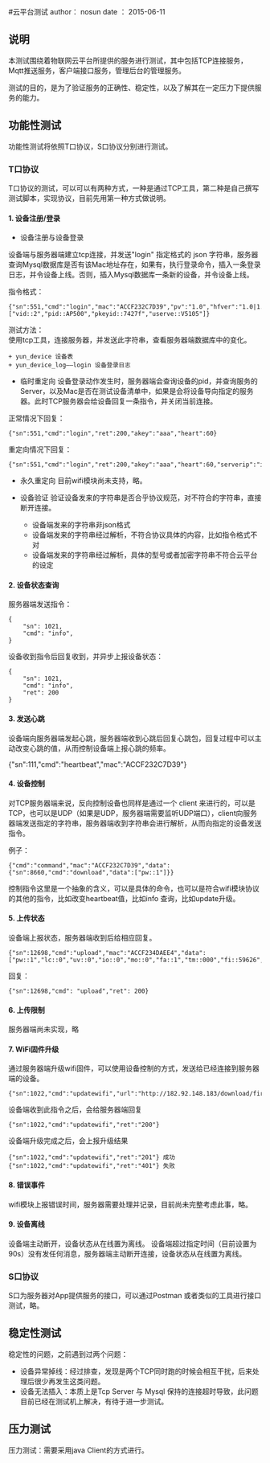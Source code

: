 #云平台测试
	author： nosun
	date  ： 2015-06-11

## 说明

本测试围绕着物联网云平台所提供的服务进行测试，其中包括TCP连接服务，Mqtt推送服务，客户端接口服务，管理后台的管理服务。

测试的目的，是为了验证服务的正确性、稳定性，以及了解其在一定压力下提供服务的能力。

## 功能性测试

功能性测试将依照T口协议，S口协议分别进行测试。

### T口协议

T口协议的测试，可以可以有两种方式，一种是通过TCP工具，第二种是自己撰写测试脚本，实现协议，目前先用第一种方式做说明。

#### 1. 设备注册/登录

- 设备注册与设备登录

设备端与服务器端建立tcp连接，并发送"login" 指定格式的 json 字符串，服务器查询Mysql数据库是否有该Mac地址存在，如果有，执行登录命令，插入一条登录日志，并令设备上线。否则，插入Mysql数据库一条新的设备，并令设备上线。

指令格式：

    {"sn":551,"cmd":"login","mac":"ACCF232C7D39","pv":"1.0","hfver":"1.0|1.0","data":["vid::2","pid::AP500","pkeyid::7427f","userve::V5105"]}

测试方法：  
使用tcp工具，连接服务器，并发送此字符串，查看服务器端数据库中的变化。

    + yun_device 设备表
    + yun_device_log——login 设备登录日志 

- 临时重定向
设备登录动作发生时，服务器端会查询设备的pid，并查询服务的Server，以及Mac是否在测试设备清单中，如果是会将设备导向指定的服务器。此时TCP服务器会给设备回复一条指令，并关闭当前连接。

正常情况下回复：
    
    {"sn":551,"cmd":"login","ret":200,"akey":"aaa","heart":60}
    
重定向情况下回复：

    {"sn":551,"cmd":"login","ret":200,"akey":"aaa","heart":60,"serverip":"ip:port"}
    
- 永久重定向
目前wifi模块尚未支持，略。

- 设备验证
验证设备发来的字符串是否合乎协议规范，对不符合的字符串，直接断开连接。
    + 设备端发来的字符串非json格式
    + 设备端发来的字符串经过解析，不符合协议具体的内容，比如指令格式不对
    + 设备端发来的字符串经过解析，具体的型号或者加密字符串不符合云平台的设定


#### 2. 设备状态查询

服务器端发送指令：

    {
        "sn": 1021,
        "cmd": "info",
    }

设备收到指令后回复收到，并异步上报设备状态：

    {
        "sn": 1021,
        "cmd": "info",
        "ret": 200
    }
    
#### 3. 发送心跳
设备端向服务器端发起心跳，服务器端收到心跳后回复心跳包，回复过程中可以主动改变心跳的值，从而控制设备端上报心跳的频率。

{"sn":111,"cmd":"heartbeat","mac":"ACCF232C7D39"}

#### 4. 设备控制

对TCP服务器端来说，反向控制设备也同样是通过一个 client 来进行的，可以是TCP，也可以是UDP（如果是UDP，服务器端需要监听UDP端口），client向服务器端发送指定的字符串，服务器端收到字符串会进行解析，从而向指定的设备发送指令。

例子：

    {"cmd":"command","mac":"ACCF232C7D39","data":{"sn":8660,"cmd":"download","data":["pw::1"]}}
    
控制指令这里是一个抽象的含义，可以是具体的命令，也可以是符合wifi模块协议的其他的指令，比如改变heartbeat值，比如info 查询，比如update升级。

#### 5. 上传状态
设备端上报状态，服务器端收到后给相应回复。

    {"sn":12698,"cmd":"upload","mac":"ACCF234DAEE4","data":["pw::1","lc::0","uv::0","io::0","mo::0","fa::1","tm::000","fi::59626","pm::0482","th::2641"]}

回复：

    {"sn":12698,"cmd": "upload","ret": 200}

#### 6. 上传限制
服务器端尚未实现，略

#### 7. WiFi固件升级
通过服务器端升级wifi固件，可以使用设备控制的方式，发送给已经连接到服务器端的设备。

    {"sn":1022,"cmd":"updatewifi","url":"http://182.92.148.183/download/firmwire/LPBS2W_v1.0.5.bin"}
    
设备端收到此指令之后，会给服务器端回复

    {"sn":1022,"cmd":"updatewifi","ret":"200"}
    
设备端升级完成之后，会上报升级结果

    {"sn":1022,"cmd":"updatewifi","ret":"201"} 成功
    {"sn":1022,"cmd":"updatewifi","ret":"401"} 失败

#### 8. 错误事件
wifi模块上报错误时间，服务器需要处理并记录，目前尚未完整考虑此事，略。

#### 9. 设备离线
设备端主动断开，设备状态从在线置为离线。
设备端超过指定时间（目前设置为90s）没有发任何消息，服务器端主动断开连接，设备状态从在线置为离线。

### S口协议

S口为服务器对App提供服务的接口，可以通过Postman 或者类似的工具进行接口测试，略。


## 稳定性测试
稳定性的问题，之前遇到过两个问题：  
+ 设备异常掉线：经过排查，发现是两个TCP同时跑的时候会相互干扰，后来处理后很少再发生这类问题。
+ 设备无法插入：本质上是Tcp Server 与 Mysql 保持的连接超时导致，此问题目前已经在测试机上解决，有待于进一步测试。

## 压力测试

压力测试：需要采用java Client的方式进行。


